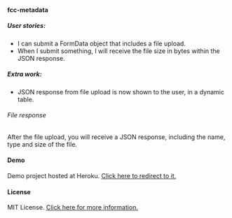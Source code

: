 #### fcc-metadata

##### User stories:

<ul>
<li>I can submit a FormData object that includes a file upload.

<li>When I submit something, I will receive the file size in bytes within the JSON response.
</ul>

##### Extra work:
<ul>
  <li>JSON response from file upload is now shown to the user, in a dynamic table.
</ul>

###### File response
After the file upload, you will receive a JSON response, including the name, type and size of the file.


#### Demo
Demo project hosted at Heroku. [Click here to redirect to it.](https://fcc-filedata.herokuapp.com/)

#### License

MIT License. [Click here for more information.](LICENSE.md)
